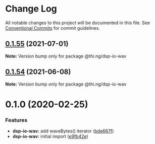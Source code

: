 # Change Log

All notable changes to this project will be documented in this file.
See [Conventional Commits](https://conventionalcommits.org) for commit guidelines.

## [0.1.55](https://github.com/thi-ng/umbrella/compare/@thi.ng/dsp-io-wav@0.1.54...@thi.ng/dsp-io-wav@0.1.55) (2021-07-01)

**Note:** Version bump only for package @thi.ng/dsp-io-wav





## [0.1.54](https://github.com/thi-ng/umbrella/compare/@thi.ng/dsp-io-wav@0.1.53...@thi.ng/dsp-io-wav@0.1.54) (2021-06-08)

**Note:** Version bump only for package @thi.ng/dsp-io-wav





# 0.1.0 (2020-02-25)


### Features

* **dsp-io-wav:** add waveBytes() iterator ([bde667f](https://github.com/thi-ng/umbrella/commit/bde667fe4b08f03a7bbf4fa95d8e71c296d5bfb7))
* **dsp-io-wav:** initial import ([e9fb42e](https://github.com/thi-ng/umbrella/commit/e9fb42e5cb260997ff38055e713aebd82aaf3843))
